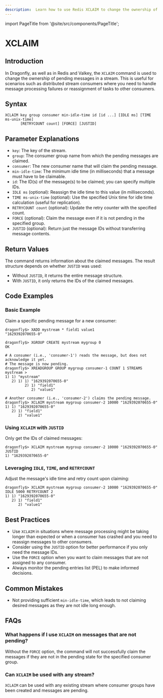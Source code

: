 ```yaml
---
description:  Learn how to use Redis XCLAIM to change the ownership of a pending message.
---
```


import PageTitle from '@site/src/components/PageTitle';

# XCLAIM

<PageTitle title="Redis XCLAIM Command (Documentation) | Dragonfly" />

## Introduction

In Dragonfly, as well as in Redis and Valkey, the `XCLAIM` command is used to change the ownership of pending messages in a stream.
This is useful for scenarios such as distributed stream consumers where you need to handle message processing failures or reassignment of tasks to other consumers.

## Syntax

```shell
XCLAIM key group consumer min-idle-time id [id ...] [IDLE ms] [TIME ms-unix-time] 
       [RETRYCOUNT count] [FORCE] [JUSTID]
```

## Parameter Explanations

- `key`: The key of the stream.
- `group`: The consumer group name from which the pending messages are claimed.
- `consumer`: The new consumer name that will claim the pending message.
- `min-idle-time`: The minimum idle time (in milliseconds) that a message must have to be claimable.
- `id`: The ID(s) of the message(s) to be claimed; you can specify multiple IDs.
- `IDLE ms` (optional): Reassign the idle time to this value (in milliseconds).
- `TIME ms-unix-time` (optional): Use the specified Unix time for idle time calculation (useful for replication).
- `RETRYCOUNT count` (optional): Update the retry counter with the specified count.
- `FORCE` (optional): Claim the message even if it is not pending in the specified group.
- `JUSTID` (optional): Return just the message IDs without transferring message contents.

## Return Values

The command returns information about the claimed messages.
The result structure depends on whether `JUSTID` was used:

- Without `JUSTID`, it returns the entire message structure.
- With `JUSTID`, it only returns the IDs of the claimed messages.

## Code Examples

### Basic Example

Claim a specific pending message for a new consumer:

```shell
dragonfly$> XADD mystream * field1 value1
"1629392070655-0"

dragonfly$> XGROUP CREATE mystream mygroup 0
OK

# A consumer (i.e., 'consumer-1') reads the message, but does not acknowledge it yet.
# The message is now pending.
dragonfly$> XREADGROUP GROUP mygroup consumer-1 COUNT 1 STREAMS mystream >
1) 1) "mystream"
   2) 1) 1) "1629392070655-0"
         2) 1) "field1"
            2) "value1"

# Another consumer (i.e., 'consumer-2') claims the pending message.
dragonfly$> XCLAIM mystream mygroup consumer-2 10000 "1629392070655-0"
1) 1) "1629392070655-0"
   2) 1) "field1"
      2) "value1"
```

### Using `XCLAIM` with `JUSTID`

Only get the IDs of claimed messages:

```shell
dragonfly$> XCLAIM mystream mygroup consumer-2 10000 "1629392070655-0" JUSTID
1) "1629392070655-0"
```

### Leveraging `IDLE`, `TIME`, and `RETRYCOUNT`

Adjust the message's idle time and retry count upon claiming:

```shell
dragonfly$> XCLAIM mystream mygroup consumer-2 10000 "1629392070655-0" IDLE 5000 RETRYCOUNT 2
1) 1) "1629392070655-0"
   2) 1) "field1"
      2) "value1"
```

## Best Practices

- Use `XCLAIM` in situations where message processing might be taking longer than expected or when a consumer has crashed and you need to reassign messages to other consumers.
- Consider using the `JUSTID` option for better performance if you only need the message IDs.
- Use the `FORCE` option when you want to claim messages that are not assigned to any consumer.
- Always monitor the pending entries list (PEL) to make informed decisions.

## Common Mistakes

- Not providing sufficient `min-idle-time`, which leads to not claiming desired messages as they are not idle long enough.

## FAQs

### What happens if I use `XCLAIM` on messages that are not pending?

Without the `FORCE` option, the command will not successfully claim the messages if they are not in the pending state for the specified consumer group.

### Can `XCLAIM` be used with any stream?

`XCLAIM` can be used with any existing stream where consumer groups have been created and messages are pending.
